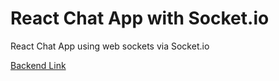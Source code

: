 # React Chat App with Socket.io

React Chat App using web sockets via Socket.io 

[Backend Link](https://github.com/milesbb/Node-Socket.io-Chat-App-Backend)